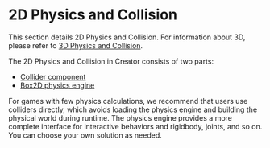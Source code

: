 # 2D Physics and Collision

This section details 2D Physics and Collision. For information about 3D, please refer to [3D Physics and Collision](../physics-3d/index.md).

The 2D Physics and Collision in Creator consists of two parts:

- [Collider component](collision/index.md)
- [Box2D physics engine](physics/index.md)

For games with few physics calculations, we recommend that users use colliders directly, which avoids loading the physics engine and building the physical world during runtime. The physics engine provides a more complete interface for interactive behaviors and rigidbody, joints, and so on. You can choose your own solution as needed.
